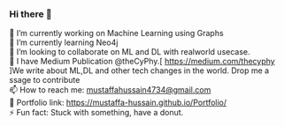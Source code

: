 ### Hi there 👋
🔭 I’m currently working on Machine Learning using Graphs <br>
🌱 I’m currently learning Neo4j <br>
👯 I’m looking to collaborate on ML and DL with realworld usecase. <br>
💬 I have Medium Publication @theCyPhy.[ https://medium.com/thecyphy ]We write about ML,DL and other tech changes in the world. Drop me a ssage to contribute<br>
📫 How to reach me: mustaffahussain4734@gmail.com<br>
🔨 Portfolio link: https://mustaffa-hussain.github.io/Portfolio/ <br>
⚡ Fun fact: Stuck with something, have a donut.<br>

<!--
**mustaffa-hussain/mustaffa-hussain** is a ✨ _special_ ✨ repository because its `README.md` (this file) appears on your GitHub profile.

Here are some ideas to get you started:

- 🔭 I’m currently working on ...
- 🌱 I’m currently learning ...
- 👯 I’m looking to collaborate on ...
- 🤔 I’m looking for help with ...
- 💬 Ask me about ...
- 📫 How to reach me: ...
- 😄 Pronouns: ...
- ⚡ Fun fact: ...
-->
